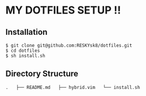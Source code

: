 # MY DOTFILES SETUP !!

## Installation

    $ git clone git@github.com:RESKYsk8/dotfiles.git  
    $ cd dotfiles  
    $ sh install.sh  

## Directory Structure

`.  
├── README.md  
├── hybrid.vim  
└── install.sh  `


